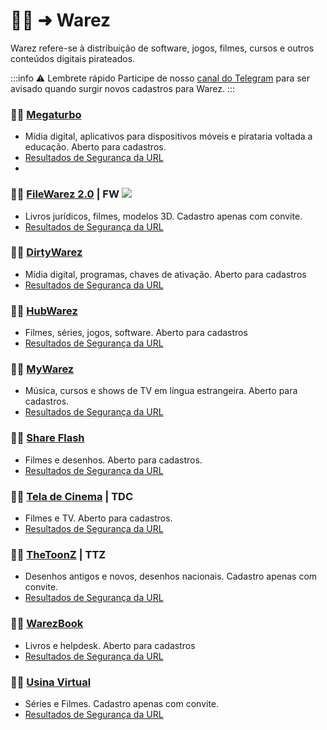 # 🏴‍☠️ ➜ Warez

Warez refere-se à distribuição de software, jogos, filmes, cursos e outros conteúdos digitais pirateados. 

:::info ⚠️ Lembrete rápido
Participe de nosso [canal do Telegram](https://t.me/trackerslist) para ser avisado quando surgir novos cadastros para Warez.
:::

### 🏴‍☠️ [Megaturbo](https://megaturbo.org) 

- Mídia digital, aplicativos para dispositivos móveis e pirataria voltada a educação. Aberto para cadastros. 
- [Resultados de Segurança da URL](https://www.urlvoid.com/scan/megaturbo.org/)
- 
### 🏴‍☠️ [FileWarez 2.0](https://filewarez.club/) | FW [![](https://files.catbox.moe/7ad7g5.png)](https://t.me/filewarezclub)

- Livros jurídicos, filmes, modelos 3D. Cadastro apenas com convite. 
- [Resultados de Segurança da URL](https://www.urlvoid.com/scan/filewarez.club/)

### 🏴‍☠️ [DirtyWarez](https://forum.dirtywarez.com/) 

- Mídia digital, programas, chaves de ativação. Aberto para cadastros
- [Resultados de Segurança da URL](https://www.urlvoid.com/scan/dirtywarez.com/)
### 🏴‍☠️ [HubWarez](https://hubwarez.tv/forum/register.php) 

- Filmes, séries, jogos, software. Aberto para cadastros 
- [Resultados de Segurança da URL](https://www.urlvoid.com/scan/hubwarez.tv/)
### 🏴‍☠️ [MyWarez](https://mywarez.org/ucp.php?mode=register) 

- Música, cursos e shows de TV em língua estrangeira. Aberto para cadastros. 
- [Resultados de Segurança da URL](https://www.urlvoid.com/scan/mywarez.org/)
### 🏴‍☠️ [Share Flash](https://www.shareflash.xyz/) 

- Filmes e desenhos. Aberto para cadastros. 
- [Resultados de Segurança da URL](https://www.urlvoid.com/scan/shareflash.xyz/)
### 🏴‍☠️ [Tela de Cinema](https://teladecinema.forumeiros.com/) | TDC 

- Filmes e TV. Aberto para cadastros.   
- [Resultados de Segurança da URL](https://www.urlvoid.com/scan/teladecinema.furmeiros.com/)
### 🏴‍☠️ [TheToonZ](https://www.thetoonz.com/) | TTZ 

- Desenhos antigos e novos, desenhos nacionais. Cadastro apenas com convite. 
- [Resultados de Segurança da URL](https://www.urlvoid.com/scan/thetoonz.com/)
### 🏴‍☠️ [WarezBook](https://www.warezbook.org/) 

- Livros e helpdesk. Aberto para cadastros
- [Resultados de Segurança da URL](https://www.urlvoid.com/scan/warezbook.org/)

### 🏴‍☠️ [Usina Virtual](https://usinavirtual.com/) 

- Séries e Filmes. Cadastro apenas com convite.
- [Resultados de Segurança da URL](https://www.urlvoid.com/scan/usinavirtual.com/)
